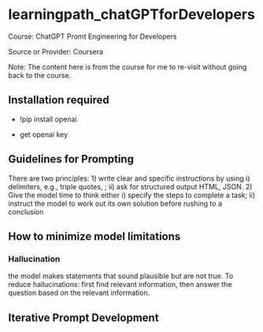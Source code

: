 # learningpath_chatGPTforDevelopers 
Course: ChatGPT Promt Engineering for Developers

Source or Provider: Coursera

Note: The content here is from the course for me to re-visit without going back to the course.
## Installation required
- !pip install openai

- get openai key 
## Guidelines for Prompting
There are two principles: 1) write clear and specific instructions by using i) delimiters, e.g., triple quotes, ; ii) ask for structured output HTML, JSON. 2) Give the model time to think either i) specify the steps to complete a task; ii) instruct the model to work out its own solution before rushing to a conclusion
## How to minimize model limitations 
### Hallucination
the model makes statements that sound plausible but are not true.
To reduce hallucinations: first find relevant information, then answer the question based on the relevant information.
## Iterative Prompt Development
